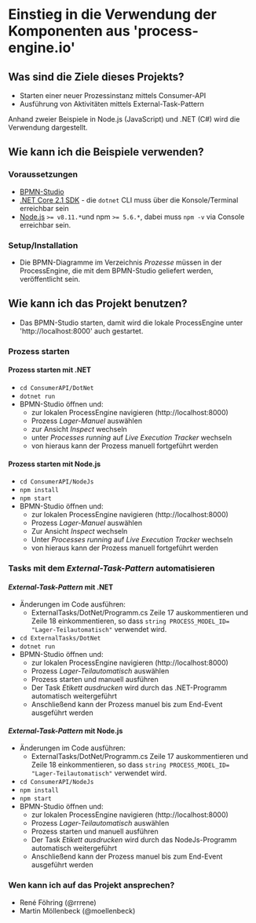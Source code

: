 
# Einstieg in die Verwendung der Komponenten aus 'process-engine.io'

## Was sind die Ziele dieses Projekts?

* Starten einer neuer Prozessinstanz mittels Consumer-API
* Ausführung von Aktivitäten mittels External-Task-Pattern

Anhand zweier Beispiele in Node.js (JavaScript) und .NET (C#) wird die Verwendung dargestellt.

## Wie kann ich die Beispiele verwenden?

### Voraussetzungen 

* [BPMN-Studio](http:///www.process-engine.io)
* [.NET Core 2.1 SDK](https://www.microsoft.com/net/download/core) - die
 `dotnet` CLI muss über die Konsole/Terminal erreichbar sein
* [Node.js](https://nodejs.org/en/) `>= v8.11.*`und npm `>= 5.6.*`, dabei muss `npm -v` via Console erreichbar sein.
 
### Setup/Installation
 
* Die BPMN-Diagramme im Verzeichnis *Prozesse* müssen in der ProcessEngine, die mit dem BPMN-Studio geliefert werden, veröffentlicht sein.

## Wie kann ich das Projekt benutzen?

* Das BPMN-Studio starten, damit wird die lokale ProcessEngine unter 'http://localhost:8000' auch gestartet.

### Prozess starten

#### Prozess starten mit .NET

* `cd ConsumerAPI/DotNet`
* `dotnet run`
* BPMN-Studio öffnen und:
   * zur lokalen ProcessEngine navigieren (http://localhost:8000)
   * Prozess *Lager-Manuel* auswählen
   * zur Ansicht *Inspect* wechseln
   * unter *Processes running* auf *Live Execution Tracker* wechseln
   * von hieraus kann der Prozess manuell fortgeführt werden

#### Prozess starten mit Node.js

* `cd ConsumerAPI/NodeJs`
* `npm install`
* `npm start`
* BPMN-Studio öffnen und:
   * zur lokalen ProcessEngine navigieren (http://localhost:8000)
   * Prozess *Lager-Manuel* auswählen
   * Zur Ansicht *Inspect* wechseln
   * Unter *Processes running* auf *Live Execution Tracker* wechseln
   * von hieraus kann der Prozess manuell fortgeführt werden

### Tasks mit dem *External-Task-Pattern* automatisieren

#### *External-Task-Pattern* mit .NET

* Änderungen im Code ausführen:
    *  ExternalTasks/DotNet/Programm.cs Zeile 17 auskommentieren und Zeile 18 einkommentieren, so
       dass `string PROCESS_MODEL_ID= "Lager-Teilautomatisch"` verwendet wird.
* `cd ExternalTasks/DotNet`
* `dotnet run`
* BPMN-Studio öffnen und:
   * zur lokalen ProcessEngine navigieren (http://localhost:8000)
   * Prozess *Lager-Teilautomatisch* auswählen
   * Prozess starten und manuell ausführen
   * Der Task *Etikett ausdrucken*  wird durch das .NET-Programm automatisch weitergeführt
   * Anschließend kann der Prozess manuel bis zum End-Event ausgeführt werden
   
#### *External-Task-Pattern* mit Node.js

* Änderungen im Code ausführen:
    *  ExternalTasks/DotNet/Programm.cs Zeile 17 auskommentieren und Zeile 18 einkommentieren, so
       dass `string PROCESS_MODEL_ID= "Lager-Teilautomatisch"` verwendet wird.
* `cd ConsumerAPI/NodeJs`
* `npm install`
* `npm start`
* BPMN-Studio öffnen und:
   * zur lokalen ProcessEngine navigieren (http://localhost:8000)
   * Prozess *Lager-Teilautomatisch* auswählen
   * Prozess starten und manuell ausführen
   * Der Task *Etikett ausdrucken*  wird durch das NodeJs-Programm automatisch weitergeführt
   * Anschließend kann der Prozess manuel bis zum End-Event ausgeführt werden

### Wen kann ich auf das Projekt ansprechen?

- René Föhring (@rrrene)
- Martin Möllenbeck (@moellenbeck)